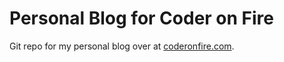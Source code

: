 # Personal Blog for Coder on Fire

Git repo for my personal blog over at [coderonfire.com](http://coderonfire.com).
